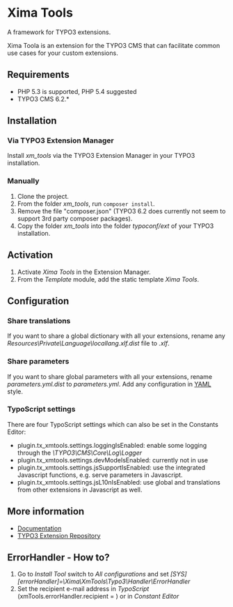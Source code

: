 # Xima Tools
A framework for TYPO3 extensions.

Xima Toola is an extension for the TYPO3 CMS that can facilitate common use cases for your custom extensions.

## Requirements

* PHP 5.3 is supported, PHP 5.4 suggested
* TYPO3 CMS 6.2.*

## Installation
### Via TYPO3 Extension Manager
Install *xm_tools* via the TYPO3 Extension Manager in your TYPO3 installation.

### Manually
1. Clone the project.
2. From the folder *xm_tools*, run `composer install`. 
3. Remove the file "composer.json" (TYPO3 6.2 does currently not seem to support 3rd party composer packages).
3. Copy the folder *xm_tools* into the folder *typoconf/ext* of your TYPO3 installation.

## Activation
1. Activate *Xima Tools* in the Extension Manager.
2. From the *Template* module, add the static template *Xima Tools*.

## Configuration
### Share translations
If you want to share a global dictionary with all your extensions, rename any *Resources\Private\Language\locallang.xlf.dist* file to *.xlf*.
### Share parameters
If you want to share global parameters with all your extensions, rename *parameters.yml.dist* to *parameters.yml*. Add any configuration in [YAML](http://yaml.org/) style.
### TypoScript settings
There are four TypoScript settings which can also be set in the Constants Editor:
* plugin.tx_xmtools.settings.loggingIsEnabled: enable some logging through the *\TYPO3\CMS\Core\Log\Logger*
* plugin.tx_xmtools.settings.devModeIsEnabled: currently not in use
* plugin.tx_xmtools.settings.jsSupportIsEnabled: use the integrated Javascript functions, e.g. serve parameters in Javascript.
* plugin.tx_xmtools.settings.jsL10nIsEnabled: use global and translations from other extensions in Javascript as well.

## More information
* [Documentation](http://xm-tools.readthedocs.org)
* [TYPO3 Extension Repository](http://typo3.org/extensions/repository/view/xm_tools)

## ErrorHandler - How to?
1. Go to *Install Tool* switch to *All configurations* and set *[SYS][errorHandler]=\Xima\XmTools\Typo3\Handler\ErrorHandler*
2. Set the recipient e-mail address in *TypoScript* (xmTools.errorHandler.recipient = ) or in *Constant Editor*

